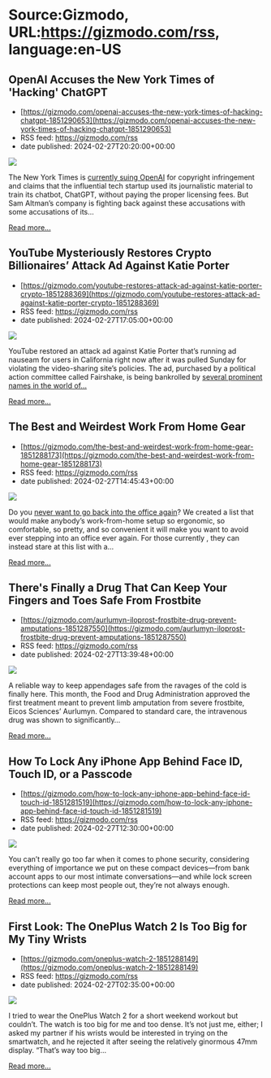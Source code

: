 # Source:Gizmodo, URL:https://gizmodo.com/rss, language:en-US

## OpenAI Accuses the New York Times of 'Hacking' ChatGPT
 - [https://gizmodo.com/openai-accuses-the-new-york-times-of-hacking-chatgpt-1851290653](https://gizmodo.com/openai-accuses-the-new-york-times-of-hacking-chatgpt-1851290653)
 - RSS feed: https://gizmodo.com/rss
 - date published: 2024-02-27T20:20:00+00:00

<img class="type:primaryImage" src="https://i.kinja-img.com/image/upload/c_fit,q_80,w_636/5027b825ba360947dbf41835687639bb.jpg" /><p>The New York Times is <a class="sc-1out364-0 dPMosf sc-145m8ut-0 lcFFec js_link" href="https://gizmodo.com/the-new-york-times-asks-court-to-destroy-chatgpt-1851127061">currently suing OpenAI</a> for copyright infringement and claims that the influential tech startup used its journalistic material to train its chatbot, ChatGPT, without paying the proper licensing fees. But Sam Altman’s company is fighting back against these accusations with some accusations of its…</p><p><a href="https://gizmodo.com/openai-accuses-the-new-york-times-of-hacking-chatgpt-1851290653">Read more...</a></p>

## YouTube Mysteriously Restores Crypto Billionaires’ Attack Ad Against Katie Porter
 - [https://gizmodo.com/youtube-restores-attack-ad-against-katie-porter-crypto-1851288369](https://gizmodo.com/youtube-restores-attack-ad-against-katie-porter-crypto-1851288369)
 - RSS feed: https://gizmodo.com/rss
 - date published: 2024-02-27T17:05:00+00:00

<img class="type:primaryImage" src="https://i.kinja-img.com/image/upload/c_fit,q_80,w_636/85455c2d2b627aaff30a7c9abba7b658.png" /><p>YouTube restored an attack ad against Katie Porter that’s running ad nauseam for users in California right now after it was pulled Sunday for violating the video-sharing site’s policies. The ad, purchased by a political action committee called Fairshake, is being bankrolled by <a class="sc-1out364-0 dPMosf sc-145m8ut-0 lcFFec js_link" href="https://gizmodo.com/winklevoss-twins-donate-crypto-group-2024-election-1851274763">several prominent names in the world of…</a></p><p><a href="https://gizmodo.com/youtube-restores-attack-ad-against-katie-porter-crypto-1851288369">Read more...</a></p>

## The Best and Weirdest Work From Home Gear
 - [https://gizmodo.com/the-best-and-weirdest-work-from-home-gear-1851288173](https://gizmodo.com/the-best-and-weirdest-work-from-home-gear-1851288173)
 - RSS feed: https://gizmodo.com/rss
 - date published: 2024-02-27T14:45:43+00:00

<img class="type:primaryImage" src="https://i.kinja-img.com/image/upload/c_fit,q_80,w_636/23a7926e854cdf0752947ff1f9d88c3b.jpg" /><p>Do you <a class="sc-1out364-0 dPMosf sc-145m8ut-0 lcFFec js_link" href="https://gizmodo.com/more-proof-that-return-to-office-is-pointless-1851209231">never want to go back into the office again</a>? We created a list that would make anybody’s work-from-home setup so ergonomic, so comfortable, so pretty, and so convenient it will make you want to avoid ever stepping into an office ever again. For those currently , they can instead stare at this list with a…</p><p><a href="https://gizmodo.com/the-best-and-weirdest-work-from-home-gear-1851288173">Read more...</a></p>

## There's Finally a Drug That Can Keep Your Fingers and Toes Safe From Frostbite
 - [https://gizmodo.com/aurlumyn-iloprost-frostbite-drug-prevent-amputations-1851287550](https://gizmodo.com/aurlumyn-iloprost-frostbite-drug-prevent-amputations-1851287550)
 - RSS feed: https://gizmodo.com/rss
 - date published: 2024-02-27T13:39:48+00:00

<img class="type:primaryImage" src="https://i.kinja-img.com/image/upload/c_fit,q_80,w_636/b1aa848ff31867e3452b1383607649b9.jpg" /><p>A reliable way to keep appendages safe from the ravages of the cold is finally here. This month, the Food and Drug Administration approved the first treatment meant to prevent limb amputation from severe frostbite, Eicos Sciences’ Aurlumyn. Compared to standard care, the intravenous drug was shown to significantly…</p><p><a href="https://gizmodo.com/aurlumyn-iloprost-frostbite-drug-prevent-amputations-1851287550">Read more...</a></p>

## How To Lock Any iPhone App Behind Face ID, Touch ID, or a Passcode
 - [https://gizmodo.com/how-to-lock-any-iphone-app-behind-face-id-touch-id-1851281519](https://gizmodo.com/how-to-lock-any-iphone-app-behind-face-id-touch-id-1851281519)
 - RSS feed: https://gizmodo.com/rss
 - date published: 2024-02-27T12:30:00+00:00

<img class="type:primaryImage" src="https://i.kinja-img.com/image/upload/c_fit,q_80,w_636/d701946d85d7355a4f7c7bb00ea87702.jpg" /><p>You can’t really go too far when it comes to phone security, considering everything of importance we put on these compact devices—from bank account apps to our most intimate conversations—and while lock screen protections can keep most people out, they’re not always enough.<br /></p><p><a href="https://gizmodo.com/how-to-lock-any-iphone-app-behind-face-id-touch-id-1851281519">Read more...</a></p>

## First Look: The OnePlus Watch 2 Is Too Big for My Tiny Wrists
 - [https://gizmodo.com/oneplus-watch-2-1851288149](https://gizmodo.com/oneplus-watch-2-1851288149)
 - RSS feed: https://gizmodo.com/rss
 - date published: 2024-02-27T02:35:00+00:00

<img class="type:primaryImage" src="https://i.kinja-img.com/image/upload/c_fit,q_80,w_636/31db2a223fd2d08d1553f1e537732201.jpg" /><p>I tried to wear the OnePlus Watch 2 for a short weekend workout but couldn’t. The watch is too big for me and too dense. It’s not just me, either; I asked my partner if his wrists would be interested in trying on the smartwatch, and he rejected it after seeing the relatively ginormous 47mm display. “That’s way too big…</p><p><a href="https://gizmodo.com/oneplus-watch-2-1851288149">Read more...</a></p>

